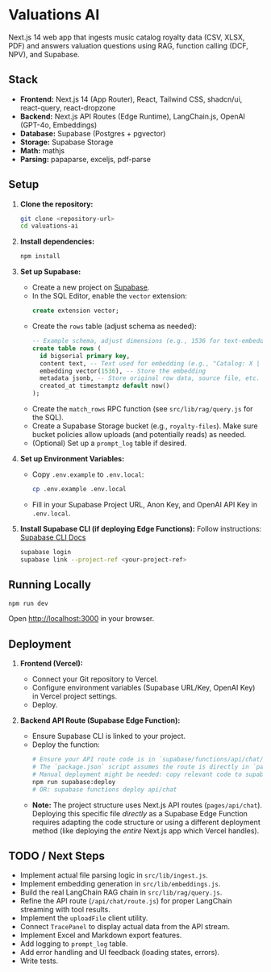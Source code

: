 # Valuations AI

Next.js 14 web app that ingests music catalog royalty data (CSV, XLSX, PDF) and answers valuation questions using RAG, function calling (DCF, NPV), and Supabase.

## Stack

*   **Frontend:** Next.js 14 (App Router), React, Tailwind CSS, shadcn/ui, react-query, react-dropzone
*   **Backend:** Next.js API Routes (Edge Runtime), LangChain.js, OpenAI (GPT-4o, Embeddings)
*   **Database:** Supabase (Postgres + pgvector)
*   **Storage:** Supabase Storage
*   **Math:** mathjs
*   **Parsing:** papaparse, exceljs, pdf-parse

## Setup

1.  **Clone the repository:**
    ```bash
    git clone <repository-url>
    cd valuations-ai
    ```

2.  **Install dependencies:**
    ```bash
    npm install
    ```

3.  **Set up Supabase:**
    *   Create a new project on [Supabase](https://supabase.com/).
    *   In the SQL Editor, enable the `vector` extension:
        ```sql
        create extension vector;
        ```
    *   Create the `rows` table (adjust schema as needed):
        ```sql
        -- Example schema, adjust dimensions (e.g., 1536 for text-embedding-3-small)
        create table rows (
          id bigserial primary key,
          content text, -- Text used for embedding (e.g., "Catalog: X | Period: Y | Metric: Z | Value: V")
          embedding vector(1536), -- Store the embedding
          metadata jsonb, -- Store original row data, source file, etc.
          created_at timestamptz default now()
        );
        ```
    *   Create the `match_rows` RPC function (see `src/lib/rag/query.js` for the SQL).
    *   Create a Supabase Storage bucket (e.g., `royalty-files`). Make sure bucket policies allow uploads (and potentially reads) as needed.
    *   (Optional) Set up a `prompt_log` table if desired.

4.  **Set up Environment Variables:**
    *   Copy `.env.example` to `.env.local`:
        ```bash
        cp .env.example .env.local
        ```
    *   Fill in your Supabase Project URL, Anon Key, and OpenAI API Key in `.env.local`.

5.  **Install Supabase CLI (if deploying Edge Functions):**
    Follow instructions: [Supabase CLI Docs](https://supabase.com/docs/guides/cli)
    ```bash
    supabase login
    supabase link --project-ref <your-project-ref>
    ```

## Running Locally

```bash
npm run dev
```

Open [http://localhost:3000](http://localhost:3000) in your browser.

## Deployment

1.  **Frontend (Vercel):**
    *   Connect your Git repository to Vercel.
    *   Configure environment variables (Supabase URL/Key, OpenAI Key) in Vercel project settings.
    *   Deploy.

2.  **Backend API Route (Supabase Edge Function):**
    *   Ensure Supabase CLI is linked to your project.
    *   Deploy the function:
        ```bash
        # Ensure your API route code is in `supabase/functions/api/chat/index.ts` or adjust path
        # The `package.json` script assumes the route is directly in `pages/api` which needs adjustment for Supabase deploy.
        # Manual deployment might be needed: copy relevant code to supabase/functions/api/chat
        npm run supabase:deploy 
        # OR: supabase functions deploy api/chat
        ```
    *   **Note:** The project structure uses Next.js API routes (`pages/api/chat`). Deploying this specific file *directly* as a Supabase Edge Function requires adapting the code structure or using a different deployment method (like deploying the *entire* Next.js app which Vercel handles).

## TODO / Next Steps

*   Implement actual file parsing logic in `src/lib/ingest.js`.
*   Implement embedding generation in `src/lib/embeddings.js`.
*   Build the real LangChain RAG chain in `src/lib/rag/query.js`.
*   Refine the API route (`/api/chat/route.js`) for proper LangChain streaming with tool results.
*   Implement the `uploadFile` client utility.
*   Connect `TracePanel` to display actual data from the API stream.
*   Implement Excel and Markdown export features.
*   Add logging to `prompt_log` table.
*   Add error handling and UI feedback (loading states, errors).
*   Write tests.
